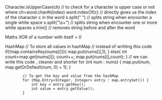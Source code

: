 Character.isUpperCase(ch)  // to check for a character is upper case or not where ch=word.charAt(index)
word.indexOf(c)            // directly gives us the index of the character c in the word
s.split(" ")    // splits string when encounter a single white space
s.split("\\s+") // splits string when encounter one or more white spaces
s.trim()        // removes string before and after the word

Maths
XOR of a number with itself = 0

HashMap 
            // To store all values in hashMap
            // instead of writitng this code 
            if(!map.containsKey(nums[i])){
                map.put(nums[i],1);
            }
            else{
                int count=map.get(nums[i]);
                count++;
                map.put(nums[i],count);
            }
            // we can write this code , cleaner and shorter
            for (int num : nums) 
            {
                map.put(num, map.getOrDefault(num, 0) + 1);
            }

            // To get the key and value from the hashMap
            for (Map.Entry<Integer, Integer> entry : map.entrySet()) {
                int key = entry.getKey();
                int value = entry.getValue();
            }